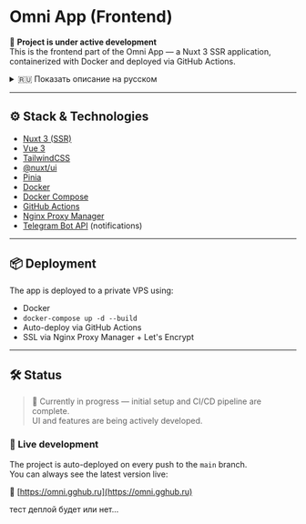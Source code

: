 # Omni App (Frontend)

🚧 **Project is under active development**  
This is the frontend part of the Omni App — a Nuxt 3 SSR application, containerized with Docker and deployed via GitHub Actions.

<details>
  <summary>🇷🇺 Показать описание на русском</summary>

🚧 **Проект находится в активной разработке**  
Это фронтенд-часть Omni App — SSR-приложение на Nuxt 3, контейнеризировано через Docker и развёртывается с помощью GitHub Actions.

---

## ⚙️ Стек и технологии

- [Nuxt 3 (SSR)](https://nuxt.com)
- [Vue 3](https://vuejs.org)
- [TailwindCSS](https://tailwindcss.com)
- [@nuxt/ui](https://ui.nuxt.com/)
- [Pinia](https://pinia.vuejs.org/)
- [Docker](https://www.docker.com/)
- [Docker Compose](https://docs.docker.com/compose/)
- [GitHub Actions](https://github.com/features/actions)
- [Telegram Bot API](https://core.telegram.org/bots/api) (уведомления)

---

## 📦 Деплой

Приложение развёртывается на приватный VPS с использованием:

- Docker
- `docker-compose up -d --build`
- Автоматический деплой через GitHub Actions
- SSL через Nginx Proxy Manager + Let's Encrypt

---

## 🛠 Статус

> 🔄 Сейчас в процессе — базовая настройка и CI/CD уже готовы.  
> Интерфейс и функциональность активно разрабатываются.

### 🚀 Живая разработка

Проект автоматически деплоится при каждом пуше в ветку `main`.  
Актуальная версия всегда доступна по ссылке:

🔗 [https://omni.gghub.ru](https://omni.gghub.ru)

</details>

---

## ⚙️ Stack & Technologies

- [Nuxt 3 (SSR)](https://nuxt.com)
- [Vue 3](https://vuejs.org)
- [TailwindCSS](https://tailwindcss.com)
- [@nuxt/ui](https://ui.nuxt.com/)
- [Pinia](https://pinia.vuejs.org/)
- [Docker](https://www.docker.com/)
- [Docker Compose](https://docs.docker.com/compose/)
- [GitHub Actions](https://github.com/features/actions)
- [Nginx Proxy Manager](https://nginxproxymanager.com/)
- [Telegram Bot API](https://core.telegram.org/bots/api) (notifications)

---

## 📦 Deployment

The app is deployed to a private VPS using:

- Docker
- `docker-compose up -d --build`
- Auto-deploy via GitHub Actions
- SSL via Nginx Proxy Manager + Let's Encrypt

---

## 🛠 Status

> 🔄 Currently in progress — initial setup and CI/CD pipeline are complete.  
> UI and features are being actively developed.

### 🚀 Live development

The project is auto-deployed on every push to the `main` branch.  
You can always see the latest version live:

🔗 [https://omni.gghub.ru](https://omni.gghub.ru)

тест деплой будет или нет...
